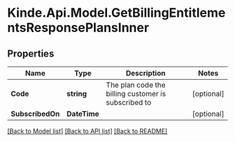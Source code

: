 # Kinde.Api.Model.GetBillingEntitlementsResponsePlansInner

## Properties

Name | Type | Description | Notes
------------ | ------------- | ------------- | -------------
**Code** | **string** | The plan code the billing customer is subscribed to | [optional] 
**SubscribedOn** | **DateTime** |  | [optional] 

[[Back to Model list]](../README.md#documentation-for-models) [[Back to API list]](../README.md#documentation-for-api-endpoints) [[Back to README]](../README.md)

